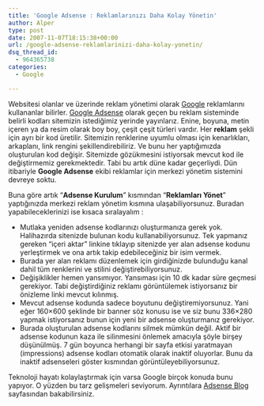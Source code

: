 ```yaml
---
title: 'Google Adsense : Reklamlarınızı Daha Kolay Yönetin'
author: Alper
type: post
date: 2007-11-07T18:15:38+00:00
url: /google-adsense-reklamlarinizi-daha-kolay-yonetin/
dsq_thread_id:
  - 964365738
categories:
  - Google

---
```

Websitesi olanlar ve üzerinde reklam yönetimi olarak [Google][1] reklamlarını kullananlar bilirler. [Google Adsense][2] olarak geçen bu reklam sisteminde belirli kodları sitemizin istediğimiz yerinde yayınlarız. Enine, boyuna, metin içeren ya da resim olarak boy boy, çeşit çeşit türleri vardır. Her **reklam** şekli için ayrı bir kod üretilir. Sitemizin renklerine uyumlu olması için kenarlıkları, arkaplanı, link rengini şekillendirebiliriz. Ve bunu her yaptığımızda oluşturulan kod değişir. Sitemizde gözükmesini istiyorsak mevcut kod ile değiştirmemiz gerekmektedir. Tabi bu artık düne kadar geçerliydi. Dün itibariyle **Google Adsense** ekibi reklamlar için merkezi yönetim sistemini devreye soktu.

Buna göre artık &#8220;**Adsense Kurulum**&#8221; kısmından &#8220;**Reklamları Yönet**&#8221; yaptığınızda merkezi reklam yönetim kısmına ulaşabiliyorsunuz. Buradan yapabileceklerinizi ise kısaca sıralayalım :<!--more-->

  * Mutlaka yeniden adsense kodlarınızı oluşturmanıza gerek yok. Halihazırda sitenizde bulunan kodu kullanabiliyorsunuz. Tek yapmanız gereken &#8220;içeri aktar&#8221; linkine tıklayıp sitenizde yer alan adsense kodunu yerleştirmek ve ona artık takip edebileceğiniz bir isim vermek.
  * Burada yer alan reklamı düzenlemek için girdiğinizde bulunduğu kanal dahil tüm renklerini ve stilini değiştirebiliyorsunuz.
  * Değişiklikler hemen yansımıyor. Yansıması için 10 dk kadar süre geçmesi gerekiyor. Tabi değiştirdiğiniz reklamı görüntülemek istiyorsanız bir önizleme linki mevcut kılınmış.
  * Mevcut adsense kodunda sadece boyutunu değiştiremiyorsunuz. Yani eğer 160&#215;600 şeklinde bir banner söz konusu ise ve siz bunu 336&#215;280 yapmak istiyorsanız bunun için yeni bir adsense oluşturmanız gerekiyor.
  * Burada oluşturulan adsense kodlarını silmek mümkün değil. Aktif bir adsense kodunun kaza ile silinmesini önlemek amacıyla şöyle birşey düşünülmüş. 7 gün boyunca herhangi bir sayfa etkisi yaratmayan (impressions) adsense kodları otomatik olarak inaktif oluyorlar. Bunu da inaktif adsenseleri göster kısmından görüntüleyebiliyorsunuz.

Teknoloji hayatı kolaylaştırmak için varsa Google birçok konuda bunu yapıyor. O yüzden bu tarz gelişmeleri seviyorum. Ayrıntılara [Adsense Blog][3] sayfasından bakabilirsiniz.

 [1]: https://www.murekkep.org/konu/web-uygulamalari-ve-internet/google
 [2]: https://www.google.com/adsense
 [3]: https://adsense.blogspot.com/2007/11/simplified-ad-management-is-rolling-out.html